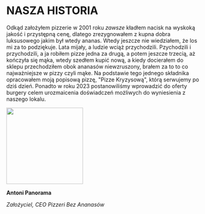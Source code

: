 # NASZA HISTORIA

Odkąd założyłem pizzerie w 2001 roku *zawsze* kładłem nacisk na wyskoką jakość i przystępną cenę, 
dlatego zrezygnowałem z kupna dobra luksusowego jakim był wtedy ananas. Wtedy jeszcze nie wiedziałem, 
że los mi za to podziękuje. Lata mijały, a ludzie wciąż przychodzili. Pzychodzili i przychodzili, 
a ja robiłem pizze jedna za drugą, a potem jeszcze trzecią, aż kończyła się mąka, wtedy szedłem kupić nową, 
a kiedy docierałem do sklepu przechodziłem obok ananasów niewzruszony, brałem za to to co najważniejsze 
w pizzy czyli mąke. Na podstawie tego jednego składnika opracowałem moją popisową pizzę, "Pizze Kryzysową", którą serwujemy po dziś dzień.
Ponadto w roku 2023 postanowiliśmy wprowadzić do oferty burgery celem urozmaicenia doświadczeń możliwych do wyniesienia z naszego lokalu.

<img src="img/aziz-acharki-alANOC4E8iM-unsplash.jpg" width="200">  

**Antoni Panorama**

*Założyciel, CEO Pizzeri Bez Ananasów*
